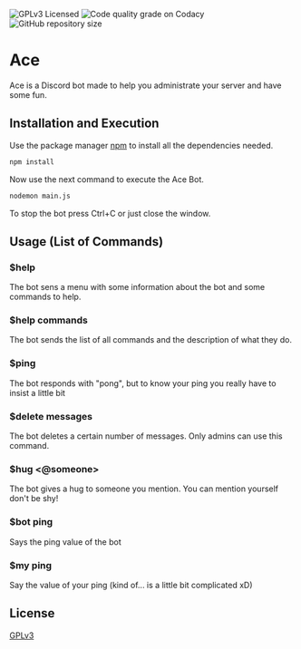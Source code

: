 ![GPLv3 Licensed](https://img.shields.io/github/license/IIIRataxIII/Ace-Bot?style=for-the-badge)
![Code quality grade on Codacy](https://img.shields.io/codacy/grade/ce4446ec729946ea81391e6c2b4a72b7?style=for-the-badge)
![GitHub repository size](https://img.shields.io/github/repo-size/IIIRataxIII/Ace-Bot?style=for-the-badge)

# Ace

Ace is a Discord bot made to help you administrate your server and have some fun.

## Installation and Execution

Use the package manager [npm](https://www.npmjs.com/get-npm) to install all the dependencies needed.

```bash
npm install
```

Now use the next command to execute the Ace Bot.

```bash
nodemon main.js
```

To stop the bot press Ctrl+C or just close the window.

## Usage (List of Commands)

### $help
The bot sens a menu with some information about the bot and some commands to help.

### $help commands
The bot sends the list of all commands and the description of what they do.

### $ping
The bot responds with "pong", but to know your ping you really have to insist a little bit

### $delete messages <number>
The bot deletes a certain number of messages. Only admins can use this command.

### $hug <@someone>
The bot gives a hug to someone you mention. You can mention yourself don't be shy!

### $bot ping
Says the ping value of the bot

### $my ping
Say the value of your ping (kind of... is a little bit complicated xD)

## License
[GPLv3](https://github.com/IIIRataxIII/Ace-Bot/blob/master/LICENSE)
